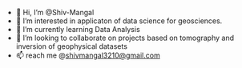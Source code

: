 - 👋 Hi, I’m @Shiv-Mangal
- 👀 I’m interested in applicaton of data science for geosciences.
- 🌱 I’m currently learning Data Analysis
- 💞️ I’m looking to collaborate on projects based on tomography and inversion of geophysical datasets
- 📫 reach me @shivmangal3210@gmail.com

<!---
Shiv-Mangal/Shiv-Mangal is a ✨ special ✨ repository because its `README.md` (this file) appears on your GitHub profile.
You can click the Preview link to take a look at your changes.
--->
